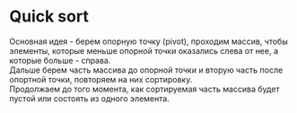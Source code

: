 # Quick sort

Основная идея - берем опорную точку (pivot), проходим массив, чтобы элементы, которые меньше опорной точки оказались слева от нее, а которые больше - справа.  
Дальше берем часть массива до опорной точки и вторую часть после опортной точки,  повторяем на них сортировку.   
Продолжаем до того момента, как сортируемая часть массива будет пустой или состоять из одного элемента.